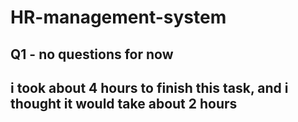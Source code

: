 # HR-management-system

## Q1 - no questions for now

## i took about 4 hours to finish this task, and i thought it would take about 2 hours
